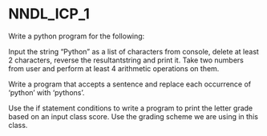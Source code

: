 # NNDL_ICP_1
Write a python program for the following:
    
  Input the string “Python” as a list of characters from console, delete at least 2 characters, reverse the resultantstring and print it.
  Take two numbers from user and perform at least 4 arithmetic operations on them.

Write a program that accepts a sentence and replace each occurrence of ‘python’ with ‘pythons’.

Use the if statement conditions to write a program to print the letter grade based on an input class score. Use the grading scheme we are using in this class.
